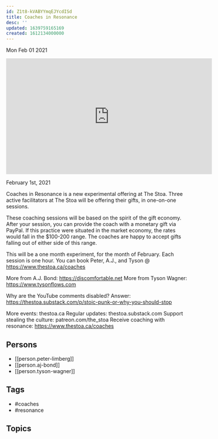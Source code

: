 ```yaml
---
id: Z1t8-kVABYYmqEJYcdISd
title: Coaches in Resonance
desc: ''
updated: 1639759165169
created: 1612134000000
---
```





Mon Feb 01 2021

<iframe width="560" height="315" src="https://www.youtube.com/embed/aFUpUFGpdDo" title="Coaches in Resonance w/ Peter Limberg, A.J. Bond, and Tyson Wagner" frameborder="0" allow="accelerometer; autoplay; clipboard-write; encrypted-media; gyroscope; picture-in-picture" allowfullscreen ></iframe>

February 1st, 2021

Coaches in Resonance is a new experimental offering at The Stoa. Three active facilitators at The Stoa will be offering their gifts, in one-on-one sessions.

These coaching sessions will be based on the spirit of the gift economy. After your session, you can provide the coach with a monetary gift via PayPal. If this practice were situated in the market economy, the rates would fall in the $100-200 range. The coaches are happy to accept gifts falling out of either side of this range.

This will be a one month experiment, for the month of February. Each session is one hour. You can book Peter, A.J., and Tyson @ https://www.thestoa.ca/coaches

More from A.J. Bond: https://discomfortable.net
More from Tyson Wagner: https://www.tysonflows.com

Why are the YouTube comments disabled? Answer: https://thestoa.substack.com/p/stoic-punk-or-why-you-should-stop

More events: thestoa.ca
Regular updates: thestoa.substack.com
Support stealing the culture: patreon.com/the_stoa
Receive coaching with resonance: https://www.thestoa.ca/coaches

## Persons

- [[person.peter-limberg]]
- [[person.aj-bond]]
- [[person.tyson-wagner]]

## Tags

- #coaches
- #resonance

## Topics



